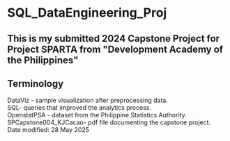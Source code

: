 # SQL_DataEngineering_Proj
## This is my submitted 2024 Capstone Project for Project SPARTA from "Development Academy of the Philippines"

## Terminology
DataViz - sample visualization after preprocessing data.<br>
SQL- queries that improved the analytics process.<br>
OpenstatPSA - dataset from the Philippine Statistics Authority.<br>
SPCapstone004_KJCacao- pdf file documenting the capstone project.<br>
Date modified: 28 May 2025
